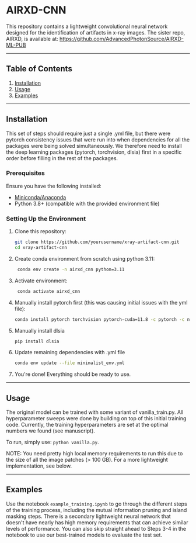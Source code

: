 # AIRXD-CNN

This repository contains a lightweight convolutional neural network designed for the identification of artifacts in x-ray images. The sister repo, AIRXD, is available at: https://github.com/AdvancedPhotonSource/AIRXD-ML-PUB

---

## Table of Contents
1. [Installation](#installation)
2. [Usage](#usage)
3. [Examples](#examples)

---

## Installation

This set of steps should require just a single .yml file, but there were pytorch consistency issues that were run into when dependencies for all the packages were being solved simultaneously. We therefore need to install the deep learning packages (pytorch, torchvision, dlsia) first in a specific order before filling in the rest of the packages.

### Prerequisites
Ensure you have the following installed:
- [Miniconda/Anaconda](https://docs.conda.io/projects/conda/en/latest/user-guide/install/index.html)
- Python 3.8+ (compatible with the provided environment file)

### Setting Up the Environment
1. Clone this repository:
   ```bash
   git clone https://github.com/yourusername/xray-artifact-cnn.git
   cd xray-artifact-cnn

2. Create conda environment from scratch using python 3.11:
   ```bash
    conda env create -n airxd_cnn python=3.11

3. Activate environment:
   ```bash
    conda activate airxd_cnn

4. Manually install pytorch first (this was causing initial issues with the yml file):
   ```bash
   conda install pytorch torchvision pytorch-cuda=11.8 -c pytorch -c nvidia

5. Manually install dlsia
   ```bash
   pip install dlsia

6. Update remaining dependencies with .yml file
   ```bash
   conda env update --file minimalist_env.yml

7. You're done! Everything should be ready to use.
---

## Usage

The original model can be trained with some variant of vanilla_train.py. All hyperparameter sweeps were done by building on top of this initial training code.
Currently, the training hyperparameters are set at the optimal numbers we found (see manuscript).

To run, simply use: `python vanilla.py`.

NOTE: You need pretty high local memory requirements to run this due to the size of all the image patches (> 100 GB). For a more lightweight implementation, see below.

---

## Examples

Use the notebook `example_training.ipynb` to go through the different steps of the training process, including the mutual information pruning and island masking steps. There is a secondary lightweight neural network that doesn't have nearly has high memory requirements that can achieve similar levels of performance. You can also skip straight ahead to Steps 3-4 in the notebook to use our best-trained models to evaluate the test set.
